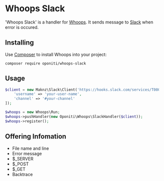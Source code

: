 Whoops Slack
===

'Whoops Slack' is a handler for [Whoops](https://github.com/filp/whoops). It sends message to [Slack](http://slack.com) when error is occured.

## Installing
Use [Composer](http://getcomposer.org) to install Whoops into your project:

```
composer require oponiti/whoops-slack
```

## Usage

```php
$client = new Maknz\Slack\Client('https://hooks.slack.com/services/T00000000/B00000000/xxxxxxxxxxxxxxxxxxxxxxxx', [
    'username' => 'your-user-name',
    'channel' => '#your-channel'
]);

$whoops = new Whoops\Run;
$whoops->pushHandler(new Oponiti\Whoops\SlackHandler($client));
$whoops->register();
```

## Offering Infomation 

- File name and line
- Error message
- $_SERVER
- $_POST
- $_GET
- Backtrace
